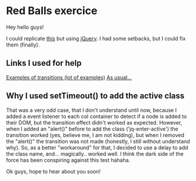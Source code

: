 Red Balls exercice
==================

Hey hello guys!

I could replicate [this](http://embed.plnkr.co/22eP0y9fgmjrkb5xcOnW/preview) but using [jQuery](http://jquery.com).
I had some setbacks, but I could fix them (finally).

Links I used for help
---------------------
[Examples of transitions (lot of examples)](http://www.the-art-of-web.com/css/css-animation/)
[As usual...](http://stackoverflow.com/questions/4979738/fire-jquery-event-on-div-change)

Why I used setTimeout() to add the active class
-----------------------------------------------
That was a very odd case, that I don't understand until now, because I added a event listener to each col container to detect if a node is added to their DOM, but the transition effect didn't worked as expected. However, when I added an "alert()" before to add the class ('jq-enter-active') the transition worked (yes, believe me, I am not kidding), but when I removed the "alert()" the transition was not made (honestly, I still without understand why).
So, as a better "workaround" for that, I decided to use a delay to add the class name, and... magically.. worked well. I think the dark side of the force has been conspiring against this test hahaha.

Ok guys, hope to hear about you soon!